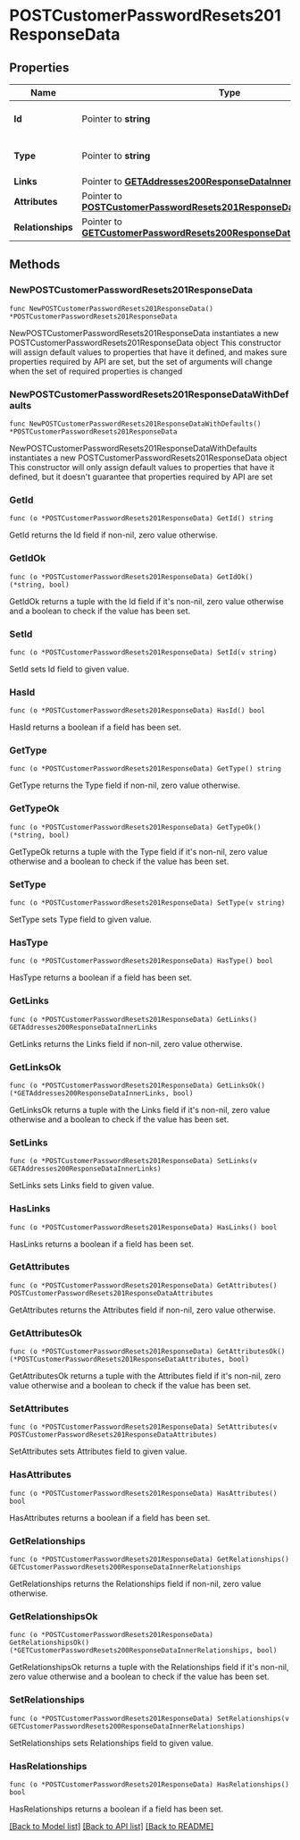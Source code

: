# POSTCustomerPasswordResets201ResponseData

## Properties

Name | Type | Description | Notes
------------ | ------------- | ------------- | -------------
**Id** | Pointer to **string** | The resource&#39;s id | [optional] 
**Type** | Pointer to **string** | The resource&#39;s type | [optional] [default to "customer_password_resets"]
**Links** | Pointer to [**GETAddresses200ResponseDataInnerLinks**](GETAddresses200ResponseDataInnerLinks.md) |  | [optional] 
**Attributes** | Pointer to [**POSTCustomerPasswordResets201ResponseDataAttributes**](POSTCustomerPasswordResets201ResponseDataAttributes.md) |  | [optional] 
**Relationships** | Pointer to [**GETCustomerPasswordResets200ResponseDataInnerRelationships**](GETCustomerPasswordResets200ResponseDataInnerRelationships.md) |  | [optional] 

## Methods

### NewPOSTCustomerPasswordResets201ResponseData

`func NewPOSTCustomerPasswordResets201ResponseData() *POSTCustomerPasswordResets201ResponseData`

NewPOSTCustomerPasswordResets201ResponseData instantiates a new POSTCustomerPasswordResets201ResponseData object
This constructor will assign default values to properties that have it defined,
and makes sure properties required by API are set, but the set of arguments
will change when the set of required properties is changed

### NewPOSTCustomerPasswordResets201ResponseDataWithDefaults

`func NewPOSTCustomerPasswordResets201ResponseDataWithDefaults() *POSTCustomerPasswordResets201ResponseData`

NewPOSTCustomerPasswordResets201ResponseDataWithDefaults instantiates a new POSTCustomerPasswordResets201ResponseData object
This constructor will only assign default values to properties that have it defined,
but it doesn't guarantee that properties required by API are set

### GetId

`func (o *POSTCustomerPasswordResets201ResponseData) GetId() string`

GetId returns the Id field if non-nil, zero value otherwise.

### GetIdOk

`func (o *POSTCustomerPasswordResets201ResponseData) GetIdOk() (*string, bool)`

GetIdOk returns a tuple with the Id field if it's non-nil, zero value otherwise
and a boolean to check if the value has been set.

### SetId

`func (o *POSTCustomerPasswordResets201ResponseData) SetId(v string)`

SetId sets Id field to given value.

### HasId

`func (o *POSTCustomerPasswordResets201ResponseData) HasId() bool`

HasId returns a boolean if a field has been set.

### GetType

`func (o *POSTCustomerPasswordResets201ResponseData) GetType() string`

GetType returns the Type field if non-nil, zero value otherwise.

### GetTypeOk

`func (o *POSTCustomerPasswordResets201ResponseData) GetTypeOk() (*string, bool)`

GetTypeOk returns a tuple with the Type field if it's non-nil, zero value otherwise
and a boolean to check if the value has been set.

### SetType

`func (o *POSTCustomerPasswordResets201ResponseData) SetType(v string)`

SetType sets Type field to given value.

### HasType

`func (o *POSTCustomerPasswordResets201ResponseData) HasType() bool`

HasType returns a boolean if a field has been set.

### GetLinks

`func (o *POSTCustomerPasswordResets201ResponseData) GetLinks() GETAddresses200ResponseDataInnerLinks`

GetLinks returns the Links field if non-nil, zero value otherwise.

### GetLinksOk

`func (o *POSTCustomerPasswordResets201ResponseData) GetLinksOk() (*GETAddresses200ResponseDataInnerLinks, bool)`

GetLinksOk returns a tuple with the Links field if it's non-nil, zero value otherwise
and a boolean to check if the value has been set.

### SetLinks

`func (o *POSTCustomerPasswordResets201ResponseData) SetLinks(v GETAddresses200ResponseDataInnerLinks)`

SetLinks sets Links field to given value.

### HasLinks

`func (o *POSTCustomerPasswordResets201ResponseData) HasLinks() bool`

HasLinks returns a boolean if a field has been set.

### GetAttributes

`func (o *POSTCustomerPasswordResets201ResponseData) GetAttributes() POSTCustomerPasswordResets201ResponseDataAttributes`

GetAttributes returns the Attributes field if non-nil, zero value otherwise.

### GetAttributesOk

`func (o *POSTCustomerPasswordResets201ResponseData) GetAttributesOk() (*POSTCustomerPasswordResets201ResponseDataAttributes, bool)`

GetAttributesOk returns a tuple with the Attributes field if it's non-nil, zero value otherwise
and a boolean to check if the value has been set.

### SetAttributes

`func (o *POSTCustomerPasswordResets201ResponseData) SetAttributes(v POSTCustomerPasswordResets201ResponseDataAttributes)`

SetAttributes sets Attributes field to given value.

### HasAttributes

`func (o *POSTCustomerPasswordResets201ResponseData) HasAttributes() bool`

HasAttributes returns a boolean if a field has been set.

### GetRelationships

`func (o *POSTCustomerPasswordResets201ResponseData) GetRelationships() GETCustomerPasswordResets200ResponseDataInnerRelationships`

GetRelationships returns the Relationships field if non-nil, zero value otherwise.

### GetRelationshipsOk

`func (o *POSTCustomerPasswordResets201ResponseData) GetRelationshipsOk() (*GETCustomerPasswordResets200ResponseDataInnerRelationships, bool)`

GetRelationshipsOk returns a tuple with the Relationships field if it's non-nil, zero value otherwise
and a boolean to check if the value has been set.

### SetRelationships

`func (o *POSTCustomerPasswordResets201ResponseData) SetRelationships(v GETCustomerPasswordResets200ResponseDataInnerRelationships)`

SetRelationships sets Relationships field to given value.

### HasRelationships

`func (o *POSTCustomerPasswordResets201ResponseData) HasRelationships() bool`

HasRelationships returns a boolean if a field has been set.


[[Back to Model list]](../README.md#documentation-for-models) [[Back to API list]](../README.md#documentation-for-api-endpoints) [[Back to README]](../README.md)


